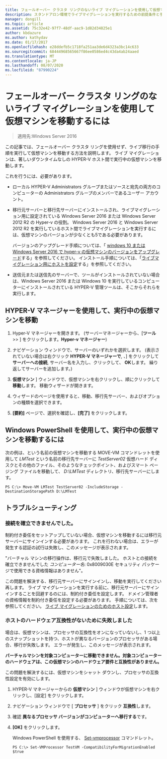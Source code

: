 ```yaml
---
title: フェールオーバー クラスタ リングのないライブ マイグレーションを使用して仮想マシンを移動するには
description: スタンドアロン環境でライブマイグレーションを実行するための前提条件と手順について説明します。
manager: dongill
ms.topic: article
ms.assetid: 75c32e42-97f7-48df-aac9-1d82d34825e1
author: kbdazure
ms.author: kathydav
ms.date: 01/17/2017
ms.openlocfilehash: e28ddefb5c1718fa251aa3de6d4323a3bc14c633
ms.sourcegitcommit: 68444968565667f86ee0586ed4c43da4ab24aaed
ms.translationtype: MT
ms.contentlocale: ja-JP
ms.lasthandoff: 08/07/2020
ms.locfileid: "87990224"
---
```

# <a name="use-live-migration-without-failover-clustering-to-move-a-virtual-machine"></a>フェールオーバー クラスタ リングのないライブ マイグレーションを使用して仮想マシンを移動するには

>適用先:Windows Server 2016

この記事では、フェールオーバー クラスタ リングを使用せず、ライブ移行の手順を実行して仮想マシンを移動する方法を説明します。 ライブ マイグレーションは、著しいダウンタイムなしの HYPER-V ホスト間で実行中の仮想マシンを移動します。

これを行うには、必要があります。

- ローカル HYPER-V Administrators グループまたはソースと宛先の両方のコンピューターの Administrators グループのメンバーであるユーザー アカウント。

- 移行元サーバーと移行先サーバーにインストールされ、ライブマイグレーション用に設定されている Windows Server 2016 または Windows Server 2012 R2 の Hyper-v の役割。 Windows Server 2016 と Windows Server 2012 R2 を実行しているホスト間でライブマイグレーションを実行するには、仮想マシンのバージョンが少なくとも5である必要があります。

    バージョンのアップグレード手順については、「 [windows 10 または Windows Server 2016 で hyper-v の仮想マシンのバージョンをアップグレード](../deploy/Upgrade-virtual-machine-version-in-Hyper-V-on-Windows-or-Windows-Server.md)する」を参照してください。 インストール手順については、「[ライブマイグレーション用にホストを設定](../deploy/Set-up-hosts-for-live-migration-without-Failover-Clustering.md)する」を参照してください。

- 送信元または送信先のサーバーで、ツールがインストールされていない場合は、Windows Server 2016 または Windows 10 を実行しているコンピューターにインストールされている HYPER-V 管理ツールは、そこからそれらを実行します。

## <a name="use-hyper-v-manager-to-move-a-running-virtual-machine"></a>HYPER-V マネージャーを使用して、実行中の仮想マシンを移動

1.  Hyper-V マネージャーを開きます。 (サーバーマネージャーから、[**ツール**  >> ] をクリックします。**Hyper-v マネージャー**)

2.  ナビゲーション ウィンドウで、サーバーのいずれかを選択します。 (表示されていない場合は右クリック **HYPER-V マネージャーで**, 、] をクリックして **サーバーへの接続**, サーバー名を入力し、クリックして、 **OK**します。 繰り返してサーバーを追加します。)

3.  **仮想マシン** ] ウィンドウで、仮想マシンを右クリックし、順にクリックして **移動**します。 移動ウィザードが開きます。

4.  ウィザードのページを使用すると、移動、移行先サーバー、およびオプションの種類を選択できます。

5.  **[要約]** ページで、選択を確認し、**[完了]** をクリックします。

## <a name="use-windows-powershell-to-move-a-running-virtual-machine"></a>Windows PowerShell を使用して、実行中の仮想マシンを移動するには

次の例は、という名前の仮想マシンを移動する MOVE-VM コマンドレットを使用して *LMTest* という名前の移行先サーバーに *TestServer02* 仮想ハード ディスクとその他のファイル、そのようなチェックポイント、およびスマート ページング ファイルを移動して、 *D:\LMTest* ディレクトリ、移行先サーバーにします。

```
PS C:\> Move-VM LMTest TestServer02 -IncludeStorage -DestinationStoragePath D:\LMTest
```

## <a name="troubleshooting"></a>トラブルシューティング

### <a name="failed-to-establish-a-connection"></a>接続を確立できませんでした。

制約付き委任をセットアップしていない場合、仮想マシンを移動するには移行元サーバーにサインインする必要があります。 これを行わない場合は、エラーが発生する認証の試行は失敗し、このメッセージが表示されます。

"バーチャル マシンの移行操作は、移行元で失敗しました。
ホストとの接続を確立できませんでした *コンピューター名*: 0x8009030E セキュリティ パッケージで使用できる資格情報はありません"。

 この問題を解決する、移行元サーバーにサインインし、移動を実行してください再します。 ライブ マイグレーションを実行する前に、移行元サーバーにサインインすることを回避するのには、制約付き委任を設定します。 ドメイン管理者の資格情報を制約付き委任を設定する必要があります。 手順については、次を参照してください。 [ライブ マイグレーションのためのホスト設定](../deploy/Set-up-hosts-for-live-migration-without-Failover-Clustering.md)します。

 ### <a name="failed-because-the-host-hardware-isnt-compatible"></a>ホストのハードウェア互換性がないために失敗しました

 場合は、仮想マシンは、プロセッサの互換性をオンになっていないし、1 つ以上のスナップショットを持つ、ホストが異なるバージョンのプロセッサがある場合、移行が失敗します。 エラーが発生し、このメッセージが表示されます。

**バーチャルマシンを対象コンピューターに移動できません。対象コンピューターのハードウェアは、この仮想マシンのハードウェア要件と互換性がありません。**

 この問題を解決するには、仮想マシンをシャット ダウンし、プロセッサの互換性設定を有効にします。

1. HYPER-V マネージャーからの **仮想マシン** ] ウィンドウが仮想マシンを右クリックし、[設定] をクリックします。
2. ナビゲーション ウィンドウで [ **プロセッサ** ] をクリック **互換性**します。
3. 確認 **異なるプロセッサ バージョンがコンピューターへ移行する**です。
4. **[OK]** をクリックします。

   Windows PowerShell を使用する、 [Set-vmprocessor](/powershell/module/hyper-v/set-vmprocessor?view=win10-ps) コマンドレット。

   ```
   PS C:\> Set-VMProcessor TestVM -CompatibilityForMigrationEnabled $true
   ```